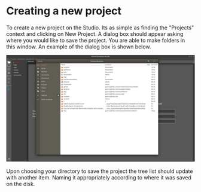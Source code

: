 # Creating a new project

To create a new project on the Studio. Its as simple as finding the "Projects" context and clicking on New Project. A dialog box should appear asking where you would like to save the project. You are able to make folders in this window. An example of the dialog box is shown below.

![DialogBox](dialog_project.png "Dialog Box")

Upon choosing your directory to save the project the tree list should update with another item. Naming it appropriately according to where it was saved on the disk.
